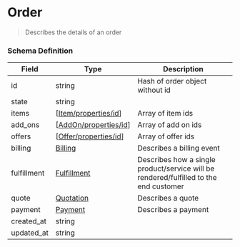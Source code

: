 Order
===
>Describes the details of an order

### Schema Definition

|**Field**|**Type**|**Description**|
|---------|--------|---------------|
|id|string|Hash of order object without id
|state|string|
|items|[[Item/properties/id](/Mobility/Schema%20Reference/[item)]| Array of item ids
|add_ons|[[AddOn/properties/id](/Mobility/Schema%20Reference/[addon)]| Array of add on ids
|offers|[[Offer/properties/id](/Mobility/Schema%20Reference/[offer)]| Array of offer ids
|billing|[Billing](/Mobility/Schema%20Reference/billing)|Describes a billing event
|fulfillment|[Fulfillment](/Mobility/Schema%20Reference/fulfillment)|Describes how a single product/service will be rendered/fulfilled to the end customer
|quote|[Quotation](/Mobility/Schema%20Reference/quotation)|Describes a quote
|payment|[Payment](/Mobility/Schema%20Reference/payment)|Describes a payment
|created_at|string|
|updated_at|string|
